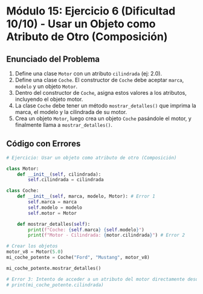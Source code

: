 # Módulo 15: Ejercicio 6 (Dificultad 10/10) - Usar un Objeto como Atributo de Otro (Composición)

## Enunciado del Problema

1.  Define una clase `Motor` con un atributo `cilindrada` (ej: 2.0).
2.  Define una clase `Coche`. El constructor de `Coche` debe aceptar `marca`, `modelo` y un objeto `Motor`.
3.  Dentro del constructor de `Coche`, asigna estos valores a los atributos, incluyendo el objeto motor.
4.  La clase `Coche` debe tener un método `mostrar_detalles()` que imprima la marca, el modelo y la cilindrada de su motor.
5.  Crea un objeto `Motor`, luego crea un objeto `Coche` pasándole el motor, y finalmente llama a `mostrar_detalles()`.

## Código con Errores

```python
# Ejercicio: Usar un objeto como atributo de otro (Composición)

class Motor:
    def __init__(self, cilindrada):
        self.cilindrada = cilindrada

class Coche:
    def __init__(self, marca, modelo, Motor): # Error 1
        self.marca = marca
        self.modelo = modelo
        self.motor = Motor

    def mostrar_detalles(self):
        print(f"Coche: {self.marca} {self.modelo}")
        print(f"Motor - Cilindrada: {motor.cilindrada}") # Error 2

# Crear los objetos
motor_v8 = Motor(5.0)
mi_coche_potente = Coche("Ford", "Mustang", motor_v8)

mi_coche_potente.mostrar_detalles()

# Error 3: Intento de acceder a un atributo del motor directamente desde el coche de forma incorrecta
# print(mi_coche_potente.cilindrada)
```
